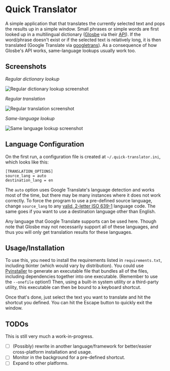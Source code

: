 # Quick Translator

A simple application that that translates the currently selected text and pops the results up in a simple window.
Small phrases or simple words are first looked up in a multilingual dictionary ([Glosbe](https://glosbe.com/) via their [API](https://glosbe.com/a-api)).
If the word/phrase doesn't exist or if the selected text is relatively long, it is then translated (Google Translate via [googletrans](https://github.com/ssut/py-googletrans)).
As a consequence of how Glosbe's API works, same-language lookups usually work too.

## Screenshots

_Regular dictionary lookup_

![Regular dictionary lookup screenshot](https://vnair.me/images/hotlink-ok/qtrans/reg-dict.png)

_Regular translation_

![Regular translation screenshot](https://vnair.me/images/hotlink-ok/qtrans/reg-trans.png)

_Same-language lookup_

![Same language lookup screenshot](https://vnair.me/images/hotlink-ok/qtrans/same-lang-dict.png)

## Language Configuration

On the first run, a configuration file is created at `~/.quick-translator.ini`, which looks like this:

```
[TRANSLATION_OPTIONS]
source_lang = auto
destination_lang = en
```

The `auto` option uses Google Translate's language detection and works most of the time, but there may be many instances
where it does not work correctly. To force the program to use a pre-defined source language, change `source_lang`
to any [valid, 2-letter ISO 639-1](https://en.wikipedia.org/wiki/List_of_ISO_639-1_codes) language code. The same goes
if you want to use a destination language other than English.

Any language that Google Translate supports can be used here.
Though note that Glosbe may not necessarily support all of these languages, and thus you will only get translation results for these languages.

## Usage/Installation

To use this, you need to install the requirements listed in `requirements.txt`, including tkinter (which would vary by distribution).
You could use [Pyinstaller](http://www.pyinstaller.org/) to generate an executable file that bundles all of the files, including dependencies together into one executable. (Remember to use the `--onefile` option!)
Then, using a built-in system utility or a third-party utility, this executable can then be bound to a keyboard shortcut.

Once that's done, just select the text you want to translate and hit the shortcut you defined. You can hit the Escape button to quickly exit the window.

## TODOs

This is still very much a work-in-progress.

- [ ] (Possibly) rewrite in another language/framework for better/easier cross-platform installation and usage.
- [ ] Monitor in the background for a pre-defined shortcut.
- [ ] Expand to other platforms.
